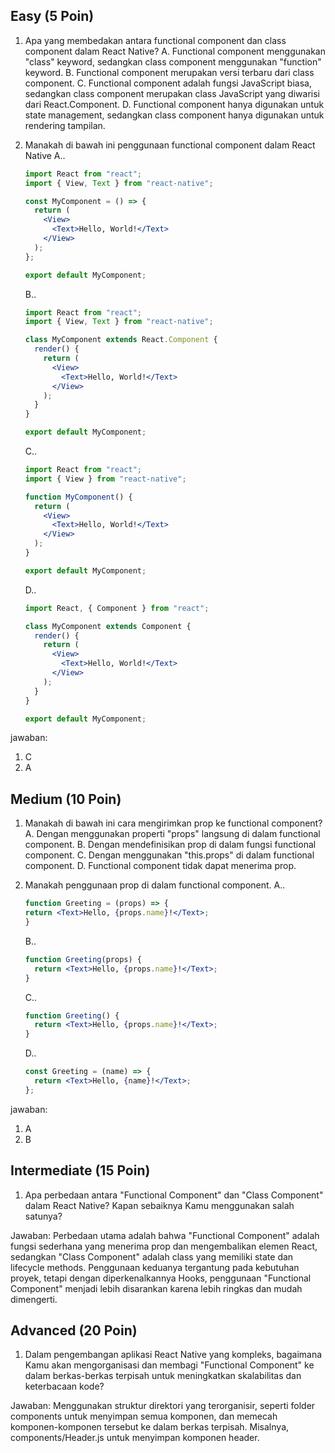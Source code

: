 ## Easy (5 Poin)

1. Apa yang membedakan antara functional component dan class component dalam React Native?
   A. Functional component menggunakan "class" keyword, sedangkan class component menggunakan "function" keyword.
   B. Functional component merupakan versi terbaru dari class component.
   C. Functional component adalah fungsi JavaScript biasa, sedangkan class component merupakan class JavaScript yang diwarisi dari React.Component.
   D. Functional component hanya digunakan untuk state management, sedangkan class component hanya digunakan untuk rendering tampilan.
2. Manakah di bawah ini penggunaan functional component dalam React Native
   A..

   ```jsx
   import React from "react";
   import { View, Text } from "react-native";

   const MyComponent = () => {
     return (
       <View>
         <Text>Hello, World!</Text>
       </View>
     );
   };

   export default MyComponent;
   ```

   B..

   ```jsx
   import React from "react";
   import { View, Text } from "react-native";

   class MyComponent extends React.Component {
     render() {
       return (
         <View>
           <Text>Hello, World!</Text>
         </View>
       );
     }
   }

   export default MyComponent;
   ```

   C..

   ```jsx
   import React from "react";
   import { View } from "react-native";

   function MyComponent() {
     return (
       <View>
         <Text>Hello, World!</Text>
       </View>
     );
   }

   export default MyComponent;
   ```

   D..

   ```jsx
   import React, { Component } from "react";

   class MyComponent extends Component {
     render() {
       return (
         <View>
           <Text>Hello, World!</Text>
         </View>
       );
     }
   }

   export default MyComponent;
   ```

jawaban:

1. C
2. A

## Medium (10 Poin)

1. Manakah di bawah ini cara mengirimkan prop ke functional component?
   A. Dengan menggunakan properti "props" langsung di dalam functional component.
   B. Dengan mendefinisikan prop di dalam fungsi functional component.
   C. Dengan menggunakan "this.props" di dalam functional component.
   D. Functional component tidak dapat menerima prop.
2. Manakah penggunaan prop di dalam functional component.
   A..

   ```jsx
   function Greeting = (props) => {
   return <Text>Hello, {props.name}!</Text>;
   }

   ```

   B..

   ```jsx
   function Greeting(props) {
     return <Text>Hello, {props.name}!</Text>;
   }
   ```

   C..

   ```jsx
   function Greeting() {
     return <Text>Hello, {props.name}!</Text>;
   }
   ```

   D..

   ```jsx
   const Greeting = (name) => {
     return <Text>Hello, {name}!</Text>;
   };
   ```

jawaban:

1. A
2. B

## Intermediate (15 Poin)

1. Apa perbedaan antara "Functional Component" dan "Class Component" dalam React Native? Kapan sebaiknya Kamu menggunakan salah satunya?

Jawaban:
Perbedaan utama adalah bahwa "Functional Component" adalah fungsi sederhana yang menerima prop dan mengembalikan elemen React, sedangkan "Class Component" adalah class yang memiliki state dan lifecycle methods. Penggunaan keduanya tergantung pada kebutuhan proyek, tetapi dengan diperkenalkannya Hooks, penggunaan "Functional Component" menjadi lebih disarankan karena lebih ringkas dan mudah dimengerti.

## Advanced (20 Poin)

1. Dalam pengembangan aplikasi React Native yang kompleks, bagaimana Kamu akan mengorganisasi dan membagi "Functional Component" ke dalam berkas-berkas terpisah untuk meningkatkan skalabilitas dan keterbacaan kode?

Jawaban: Menggunakan struktur direktori yang terorganisir, seperti folder components untuk menyimpan semua komponen, dan memecah komponen-komponen tersebut ke dalam berkas terpisah. Misalnya, components/Header.js untuk menyimpan komponen header.
